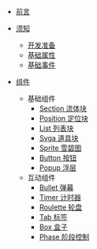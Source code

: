 - [前言](README.md)

- [须知](docs/require/README.md)

  - [开发准备](docs/require/beforeReady.md)
  - [基础属性](docs/require/BasicParams.md)
  - [基础事件](docs/require/BasicEvent.md)

- [组件](docs/components/README.md)

  - 基础组件
    - [Section 流体块](docs/components/basic/Section.md)
    - [Position 定位块](docs/components/basic/Position.md)
    - [List 列表块](docs/components/basic/List.md)
    - [Svga 道具块](docs/components/basic/Svga.md)
    - [Sprite 雪碧图](docs/components/basic/Sprite.md)
    - [Button 按钮](docs/components/basic/Button.md)
    - [Popup 浮层](docs/components/basic/Popup.md)
  - 互动组件
    - [Bullet 弹幕](docs/components/interact/Bullet.md)
    - [Timer 计时器](docs/components/interact/Timer.md)
    - [Roulette 轮盘](docs/components/interact/Roulette.md)
    - [Tab 标签](docs/components/interact/Tab.md)
    - [Box 盒子](docs/components/interact/Box.md)
    - [Phase 阶段控制](docs/components/interact/Phase.md)
